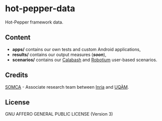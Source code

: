 # hot-pepper-data
Hot-Pepper framework data.

Content
-------

* **apps/** contains our own tests and custom Android applications,
* **results/** contains our output measures (***soon***),
* **scenarios/** contains our [Calabash](http://calaba.sh) and [Robotium](http://robotium.com) user-based scenarios.

Credits
-------

[SOMCA](http://sofa.uqam.ca/somca.php) - Associate research team between [Inria](http://www.inria.fr) and [UQÀM](http://www.uqam.ca).

License
-------

GNU AFFERO GENERAL PUBLIC LICENSE (Version 3)
